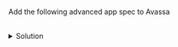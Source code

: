 
Add the following advanced app spec to Avassa


<br>
<details><summary>Solution</summary>
<br>

```plain
hello
```

</details>
